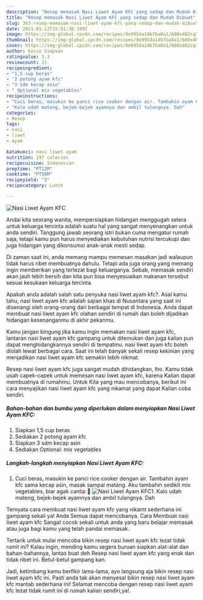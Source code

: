 ```yaml
---
description: "Resep memasak Nasi Liwet Ayam KFC yang sedap dan Mudah Dibuat"
title: "Resep memasak Nasi Liwet Ayam KFC yang sedap dan Mudah Dibuat"
slug: 363-resep-memasak-nasi-liwet-ayam-kfc-yang-sedap-dan-mudah-dibuat
date: 2021-01-12T15:51:36.199Z
image: https://img-global.cpcdn.com/recipes/0e995da14b7ba8a1/680x482cq70/nasi-liwet-ayam-kfc-foto-resep-utama.jpg
thumbnail: https://img-global.cpcdn.com/recipes/0e995da14b7ba8a1/680x482cq70/nasi-liwet-ayam-kfc-foto-resep-utama.jpg
cover: https://img-global.cpcdn.com/recipes/0e995da14b7ba8a1/680x482cq70/nasi-liwet-ayam-kfc-foto-resep-utama.jpg
author: Kevin Simpson
ratingvalue: 3.3
reviewcount: 11
recipeingredient:
- "1,5 cup beras"
- "2 potong ayam kfc"
- "3 sdm kecap asin"
- " Optional mix vegetables"
recipeinstructions:
- "Cuci beras, masukin ke panci rice cooker dengan air. Tambahin ayam kfc sama kecap asin, masak sampai matang. Aku tambahin sedikit mix vegetables, biar agak cantip 🌈"
- "Kalo udah mateng, bejek-bejek ayamnya dan ambil tulangnya. Dah"
categories:
- Resep
tags:
- nasi
- liwet
- ayam

katakunci: nasi liwet ayam 
nutrition: 197 calories
recipecuisine: Indonesian
preptime: "PT12M"
cooktime: "PT58M"
recipeyield: "3"
recipecategory: Lunch

---
```



![Nasi Liwet Ayam KFC](https://img-global.cpcdn.com/recipes/0e995da14b7ba8a1/680x482cq70/nasi-liwet-ayam-kfc-foto-resep-utama.jpg)

Andai kita seorang wanita, mempersiapkan hidangan menggugah selera untuk keluarga tercinta adalah suatu hal yang sangat menyenangkan untuk anda sendiri. Tanggung jawab seorang istri bukan cuma mengatur rumah saja, tetapi kamu pun harus menyediakan kebutuhan nutrisi tercukupi dan juga hidangan yang dikonsumsi anak-anak mesti sedap.

Di zaman  saat ini, anda memang mampu memesan masakan jadi walaupun tidak harus ribet membuatnya dahulu. Tetapi ada juga orang yang memang ingin memberikan yang terlezat bagi keluarganya. Sebab, memasak sendiri akan jauh lebih bersih dan kita pun bisa menyesuaikan makanan tersebut sesuai kesukaan keluarga tercinta. 



Apakah anda adalah salah satu penyuka nasi liwet ayam kfc?. Asal kamu tahu, nasi liwet ayam kfc adalah sajian khas di Nusantara yang saat ini disenangi oleh orang-orang dari berbagai tempat di Indonesia. Anda dapat membuat nasi liwet ayam kfc olahan sendiri di rumah dan boleh dijadikan hidangan kesenanganmu di akhir pekanmu.

Kamu jangan bingung jika kamu ingin memakan nasi liwet ayam kfc, lantaran nasi liwet ayam kfc gampang untuk ditemukan dan juga kalian pun dapat menghidangkannya sendiri di tempatmu. nasi liwet ayam kfc boleh diolah lewat berbagai cara. Saat ini telah banyak sekali resep kekinian yang menjadikan nasi liwet ayam kfc semakin lebih nikmat.

Resep nasi liwet ayam kfc juga sangat mudah dihidangkan, lho. Kamu tidak usah capek-capek untuk memesan nasi liwet ayam kfc, karena Kalian dapat membuatnya di rumahmu. Untuk Kita yang mau mencobanya, berikut ini cara menyajikan nasi liwet ayam kfc yang nikamat yang dapat Kalian coba sendiri.

<!--inarticleads1-->

##### Bahan-bahan dan bumbu yang diperlukan dalam menyiapkan Nasi Liwet Ayam KFC:

1. Siapkan 1,5 cup beras
1. Sediakan 2 potong ayam kfc
1. Siapkan 3 sdm kecap asin
1. Sediakan  Optional: mix vegetables




<!--inarticleads2-->

##### Langkah-langkah menyiapkan Nasi Liwet Ayam KFC:

1. Cuci beras, masukin ke panci rice cooker dengan air. Tambahin ayam kfc sama kecap asin, masak sampai matang. Aku tambahin sedikit mix vegetables, biar agak cantip 🌈
<img src="https://img-global.cpcdn.com/steps/62b62151a95647c7/160x128cq70/nasi-liwet-ayam-kfc-langkah-memasak-1-foto.jpg" alt="Nasi Liwet Ayam KFC">1. Kalo udah mateng, bejek-bejek ayamnya dan ambil tulangnya. Dah




Ternyata cara membuat nasi liwet ayam kfc yang nikamt sederhana ini gampang sekali ya! Anda Semua dapat mencobanya. Cara Membuat nasi liwet ayam kfc Sangat cocok sekali untuk anda yang baru belajar memasak atau juga bagi kamu yang telah pandai memasak.

Tertarik untuk mulai mencoba bikin resep nasi liwet ayam kfc lezat tidak rumit ini? Kalau ingin, mending kamu segera buruan siapkan alat-alat dan bahan-bahannya, lantas buat deh Resep nasi liwet ayam kfc yang enak dan tidak ribet ini. Betul-betul gampang kan. 

Jadi, ketimbang kamu berfikir lama-lama, ayo langsung aja bikin resep nasi liwet ayam kfc ini. Pasti anda tak akan menyesal bikin resep nasi liwet ayam kfc mantab sederhana ini! Selamat mencoba dengan resep nasi liwet ayam kfc lezat tidak rumit ini di rumah kalian sendiri,ya!.

